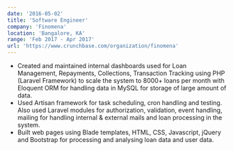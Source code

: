 ```yaml
---
date: '2016-05-02'
title: 'Software Engineer'
company: 'Finomena'
location: 'Bangalore, KA'
range: 'Feb 2017 - Apr 2017'
url: 'https://www.crunchbase.com/organization/finomena'
---
```


- Created and maintained internal dashboards used for Loan Management, Repayments, Collections, Transaction Tracking using PHP (Laravel Framework) to scale the system to 8000+ loans per month with Eloquent ORM for handling data in MySQL for storage of large amount of data.
- Used Artisan framework for task scheduling, cron handling and testing. Also used Laravel modules for authorization, validation, event handling, mailing for handling internal & external mails and loan processing in the system.
- Built web pages using Blade templates, HTML, CSS, Javascript, jQuery and Bootstrap for processing and analysing loan data and user data.
